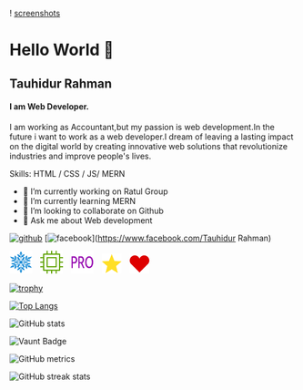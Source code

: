! [screenshots](photo11)
# Hello World 👋
## Tauhidur Rahman
#### I am Web Developer.

I am working as Accountant,but my passion is web development.In the future i want to work as a web developer.I dream of leaving a lasting impact on the digital world by creating innovative web solutions that revolutionize industries and improve people's lives.

Skills: HTML / CSS / JS/ MERN

- 🔭 I’m currently working on Ratul Group 
- 🌱 I’m currently learning MERN 
- 👯 I’m looking to collaborate on Github 
- 💬 Ask me about Web development 


[<img src='https://cdn.jsdelivr.net/npm/simple-icons@3.0.1/icons/github.svg' alt='github' height='40'>](https://github.com/Tauhid25)  [<img src='https://cdn.jsdelivr.net/npm/simple-icons@3.0.1/icons/facebook.svg' alt='facebook' height='40'>](https://www.facebook.com/Tauhidur Rahman)  

<a href='https://archiveprogram.github.com/'><img src='https://raw.githubusercontent.com/acervenky/animated-github-badges/master/assets/acbadge.gif' width='40' height='40'></a> <a href='https://docs.github.com/en/developers'><img src='https://raw.githubusercontent.com/acervenky/animated-github-badges/master/assets/devbadge.gif' width='40' height='40'></a> <a href='https://github.com/pricing'><img src='https://raw.githubusercontent.com/acervenky/animated-github-badges/master/assets/pro.gif' width='40' height='40'></a> <a href='https://stars.github.com/'><img src='https://raw.githubusercontent.com/acervenky/animated-github-badges/master/assets/starbadge.gif' width='35' height='35'></a> <a href='https://docs.github.com/en/github/supporting-the-open-source-community-with-github-sponsors'><img src='https://raw.githubusercontent.com/acervenky/animated-github-badges/master/assets/sponsorbadge.gif' width='35' height='35'></a> 

[![trophy](https://github-profile-trophy.vercel.app/?username=Tauhid25)](https://github.com/ryo-ma/github-profile-trophy)

[![Top Langs](https://github-readme-stats.vercel.app/api/top-langs/?username=Tauhid25)](https://github.com/anuraghazra/github-readme-stats)

![GitHub stats](https://github-readme-stats.vercel.app/api?username=Tauhid25&show_icons=true)  

![Vaunt Badge](https://api.vaunt.dev/v1/github/entities/Tauhid25/contributions?format=svg&private=false)  

![GitHub metrics](https://metrics.lecoq.io/Tauhid25)  

![GitHub streak stats](https://streak-stats.demolab.com/?user=Tauhid25)  

